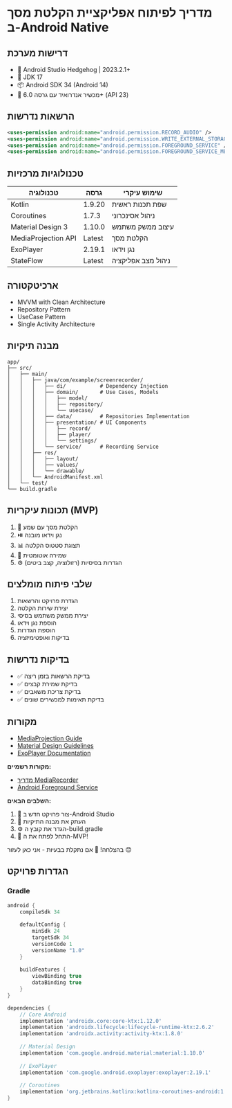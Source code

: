 # מדריך לפיתוח אפליקציית הקלטת מסך ב-Android Native

## דרישות מערכת
- 📱 Android Studio Hedgehog | 2023.2.1+
- 🔌 JDK 17
- 📦 Android SDK 34 (Android 14)
- 📲 מכשיר אנדרואיד עם גרסה 6.0+ (API 23)

## הרשאות נדרשות
```xml
<uses-permission android:name="android.permission.RECORD_AUDIO" />
<uses-permission android:name="android.permission.WRITE_EXTERNAL_STORAGE" />
<uses-permission android:name="android.permission.FOREGROUND_SERVICE" />
<uses-permission android:name="android.permission.FOREGROUND_SERVICE_MEDIA_PROJECTION" />
```

## טכנולוגיות מרכזיות
| טכנולוגיה           | גרסה   | שימוש עיקרי                |
|---------------------|---------|----------------------------|
| Kotlin              | 1.9.20  | שפת תכנות ראשית           |
| Coroutines          | 1.7.3   | ניהול אסינכרוני           |
| Material Design 3   | 1.10.0  | עיצוב ממשק משתמש          |
| MediaProjection API | Latest  | הקלטת מסך                 |
| ExoPlayer          | 2.19.1  | נגן וידאו                 |
| StateFlow          | Latest  | ניהול מצב אפליקציה        |

## ארכיטקטורה
- MVVM with Clean Architecture
- Repository Pattern
- UseCase Pattern
- Single Activity Architecture

## מבנה תיקיות
```plaintext
app/
├── src/
│   ├── main/
│   │   ├── java/com/example/screenrecorder/
│   │   │   ├── di/           # Dependency Injection
│   │   │   ├── domain/       # Use Cases, Models
│   │   │   │   ├── model/
│   │   │   │   ├── repository/
│   │   │   │   └── usecase/
│   │   │   ├── data/         # Repositories Implementation
│   │   │   ├── presentation/ # UI Components
│   │   │   │   ├── record/
│   │   │   │   ├── player/
│   │   │   │   └── settings/
│   │   │   └── service/      # Recording Service
│   │   ├── res/
│   │   │   ├── layout/
│   │   │   ├── values/
│   │   │   └── drawable/
│   │   └── AndroidManifest.xml
│   └── test/
└── build.gradle
```

## תכונות עיקריות (MVP)
1. 🎥 הקלטת מסך עם שמע
2. ⏯️ נגן וידאו מובנה
3. 📊 תצוגת סטטוס הקלטה
4. 💾 שמירה אוטומטית
5. ⚙️ הגדרות בסיסיות (רזולוציה, קצב ביטים)

## שלבי פיתוח מומלצים
1. הגדרת פרויקט והרשאות
2. יצירת שירות הקלטה
3. יצירת ממשק משתמש בסיסי
4. הוספת נגן וידאו
5. הוספת הגדרות
6. בדיקות ואופטימיזציה

## בדיקות נדרשות
- ✅ בדיקת הרשאות בזמן ריצה
- ✅ בדיקת שמירת קבצים
- ✅ בדיקת צריכת משאבים
- ✅ בדיקת תאימות למכשירים שונים

## מקורות
- [MediaProjection Guide](https://developer.android.com/reference/android/media/projection/MediaProjection)
- [Material Design Guidelines](https://m3.material.io/)
- [ExoPlayer Documentation](https://exoplayer.dev/)

**מקורות רשמיים:**
- [מדריך MediaRecorder](https://developer.android.com/guide/topics/media/mediarecorder)
- [Android Foreground Service](https://developer.android.com/guide/components/foreground-services)

**השלבים הבאים:**
1. 📁 צור פרויקט חדש ב-Android Studio
2. 📝 העתק את מבנה התיקיות
3. ⚙️ הגדר את קובץ ה-build.gradle
4. 🚀 התחל לפתח את ה-MVP!

בהצלחה! 🎉 אם נתקלת בבעיות - אני כאן לעזור 😊

## הגדרות פרויקט
### Gradle
```gradle
android {
    compileSdk 34
    
    defaultConfig {
        minSdk 24
        targetSdk 34
        versionCode 1
        versionName "1.0"
    }
    
    buildFeatures {
        viewBinding true
        dataBinding true
    }
}

dependencies {
    // Core Android
    implementation 'androidx.core:core-ktx:1.12.0'
    implementation 'androidx.lifecycle:lifecycle-runtime-ktx:2.6.2'
    implementation 'androidx.activity:activity-ktx:1.8.0'
    
    // Material Design
    implementation 'com.google.android.material:material:1.10.0'
    
    // ExoPlayer
    implementation 'com.google.android.exoplayer:exoplayer:2.19.1'
    
    // Coroutines
    implementation 'org.jetbrains.kotlinx:kotlinx-coroutines-android:1.7.3'
}

